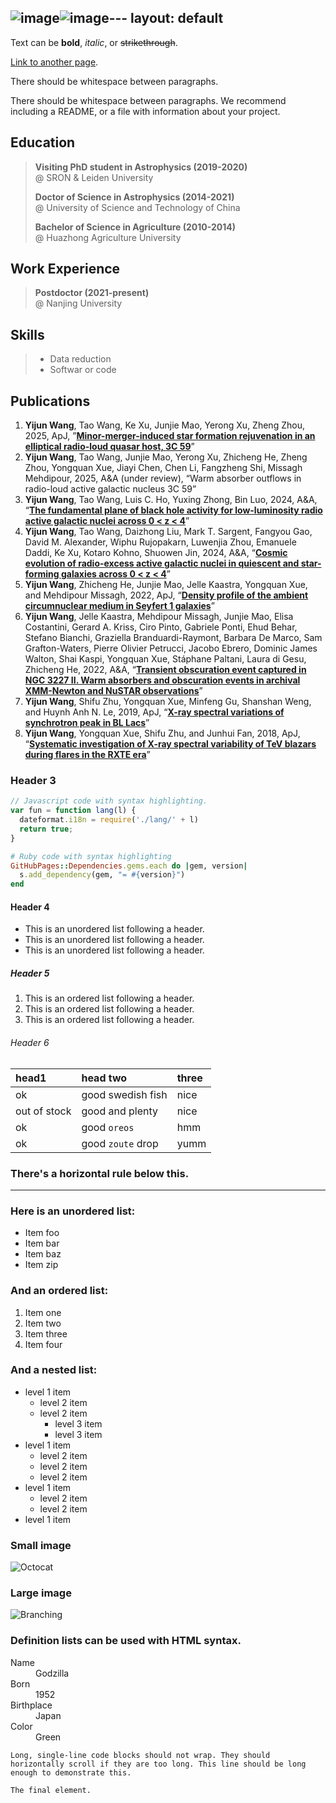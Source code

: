 ![image](https://github.com/user-attachments/assets/bc0d5018-7c8e-487c-b52e-9bfc885ce3fa)![image](https://github.com/user-attachments/assets/7336ada3-0d2f-4153-b55f-9b25701d1426)---
layout: default
---

Text can be **bold**, _italic_, or ~~strikethrough~~.

[Link to another page](./another-page.html).

There should be whitespace between paragraphs.

There should be whitespace between paragraphs. We recommend including a README, or a file with information about your project.

## Education

> **Visiting PhD student in Astrophysics (2019-2020)** <br> @ SRON & Leiden University
> 
> **Doctor of Science in Astrophysics (2014-2021)** <br> @ University of Science and Technology of China
> 
> **Bachelor of Science in Agriculture (2010-2014)** <br> @ Huazhong Agriculture University

## Work Experience

> **Postdoctor (2021-present)** <br> @ Nanjing University

## Skills
> * Data reduction
> * Softwar or code

## Publications
1. **Yijun Wang**, Tao Wang, Ke Xu, Junjie Mao, Yerong Xu, Zheng Zhou, 2025, ApJ, ”**[Minor-merger-induced star formation rejuvenation in an elliptical radio-loud quasar host, 3C 59](https://ui.adsabs.harvard.edu/abs/2025ApJ...980..107W/abstract)**”
2. **Yijun Wang**, Tao Wang, Junjie Mao, Yerong Xu, Zhicheng He, Zheng Zhou, Yongquan Xue, Jiayi Chen, Chen Li, Fangzheng Shi, Missagh Mehdipour, 2025, A&A (under review), “Warm absorber outflows in radio-loud active galactic nucleus 3C 59”
3. **Yijun Wang**, Tao Wang, Luis C. Ho, Yuxing Zhong, Bin Luo, 2024, A&A, “**[The fundamental plane of black hole activity for low-luminosity radio active galactic nuclei across 0 < z < 4](https://ui.adsabs.harvard.edu/abs/2024A%26A...689A.327W/abstract)**”
4. **Yijun Wang**, Tao Wang, Daizhong Liu, Mark T. Sargent, Fangyou Gao, David M. Alexander, Wiphu Rujopakarn, Luwenjia Zhou, Emanuele Daddi, Ke Xu, Kotaro Kohno, Shuowen Jin, 2024, A&A, “**[Cosmic evolution of radio-excess active galactic nuclei in quiescent and star-forming galaxies across 0 < z < 4](https://ui.adsabs.harvard.edu/abs/2024A%26A...685A..79W/abstract)**”
5. **Yijun Wang**, Zhicheng He, Junjie Mao, Jelle Kaastra, Yongquan Xue, and Mehdipour Missagh, 2022, ApJ, “**[Density profile of the ambient circumnuclear medium in Seyfert 1 galaxies](https://ui.adsabs.harvard.edu/abs/2022ApJ...928....7W/abstract)**”
6. **Yijun Wang**, Jelle Kaastra, Mehdipour Missagh, Junjie Mao, Elisa Costantini, Gerard A. Kriss, Ciro Pinto, Gabriele Ponti, Ehud Behar, Stefano Bianchi, Graziella Branduardi-Raymont, Barbara De Marco, Sam Grafton-Waters, Pierre Olivier Petrucci, Jacobo Ebrero, Dominic James Walton, Shai Kaspi, Yongquan Xue, Stáphane Paltani, Laura di Gesu, Zhicheng He, 2022, A&A, “**[Transient obscuration event captured in NGC 3227 II. Warm absorbers and obscuration events in archival XMM-Newton and NuSTAR observations](https://ui.adsabs.harvard.edu/abs/2022A%26A...657A..77W/abstract)**”
7. **Yijun Wang**, Shifu Zhu, Yongquan Xue, Minfeng Gu, Shanshan Weng, and Huynh Anh N. Le, 2019, ApJ, “**[X-ray spectral variations of synchrotron peak in BL Lacs](https://ui.adsabs.harvard.edu/abs/2019ApJ...885....8W/abstract)**”
8. **Yijun Wang**, Yongquan Xue, Shifu Zhu, and Junhui Fan, 2018, ApJ, “**[Systematic investigation of X-ray spectral variability of TeV blazars during flares in the RXTE era](https://ui.adsabs.harvard.edu/abs/2018ApJ...867...68W/abstract)**”





 



### Header 3

```js
// Javascript code with syntax highlighting.
var fun = function lang(l) {
  dateformat.i18n = require('./lang/' + l)
  return true;
}
```

```ruby
# Ruby code with syntax highlighting
GitHubPages::Dependencies.gems.each do |gem, version|
  s.add_dependency(gem, "= #{version}")
end
```

#### Header 4

*   This is an unordered list following a header.
*   This is an unordered list following a header.
*   This is an unordered list following a header.

##### Header 5

1.  This is an ordered list following a header.
2.  This is an ordered list following a header.
3.  This is an ordered list following a header.

###### Header 6

| head1        | head two          | three |
|:-------------|:------------------|:------|
| ok           | good swedish fish | nice  |
| out of stock | good and plenty   | nice  |
| ok           | good `oreos`      | hmm   |
| ok           | good `zoute` drop | yumm  |

### There's a horizontal rule below this.

* * *

### Here is an unordered list:

*   Item foo
*   Item bar
*   Item baz
*   Item zip

### And an ordered list:

1.  Item one
1.  Item two
1.  Item three
1.  Item four

### And a nested list:

- level 1 item
  - level 2 item
  - level 2 item
    - level 3 item
    - level 3 item
- level 1 item
  - level 2 item
  - level 2 item
  - level 2 item
- level 1 item
  - level 2 item
  - level 2 item
- level 1 item

### Small image

![Octocat](https://github.githubassets.com/images/icons/emoji/octocat.png)

### Large image

![Branching](https://guides.github.com/activities/hello-world/branching.png)


### Definition lists can be used with HTML syntax.

<dl>
<dt>Name</dt>
<dd>Godzilla</dd>
<dt>Born</dt>
<dd>1952</dd>
<dt>Birthplace</dt>
<dd>Japan</dd>
<dt>Color</dt>
<dd>Green</dd>
</dl>

```
Long, single-line code blocks should not wrap. They should horizontally scroll if they are too long. This line should be long enough to demonstrate this.
```

```
The final element.
```
